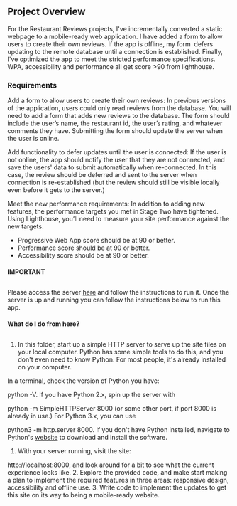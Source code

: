 ## Project Overview

For the Restaurant Reviews projects, I've incrementally converted a static webpage to a mobile-ready web application. I have added a form to allow users to create their own reviews. If the app is offline, my form  defers updating to the remote database until a connection is established. Finally, I've optimized the app to meet the stricted performance specifications. WPA, accessibility and performance all get score &gt;90 from lighthouse.

### Requirements

Add a form to allow users to create their own reviews: In previous versions of the application, users could only read reviews from the database. You will need to add a form that adds new reviews to the database. The form should include the user’s name, the restaurant id, the user’s rating, and whatever comments they have. Submitting the form should update the server when the user is online.

Add functionality to defer updates until the user is connected: If the user is not online, the app should notify the user that they are not connected, and save the users' data to submit automatically when re-connected. In this case, the review should be deferred and sent to the server when connection is re-established (but the review should still be visible locally even before it gets to the server.)

Meet the new performance requirements: In addition to adding new features, the performance targets you met in Stage Two have tightened. Using Lighthouse, you’ll need to measure your site performance against the new targets.

- Progressive Web App score should be at 90 or better.
- Performance score should be at 90 or better.
- Accessibility score should be at 90 or better.

#### IMPORTANT

## 

Please access the server [here](https://github.com/gerasimosgakis/mws-restaurant-stage-3) and follow the instructions to run it. Once the server is up and running you can follow the instructions below to run this app.

#### [](https://github.com/gerasimosgakis/mws-restaurant#what-do-i-do-from-here)What do I do from here?

## 

1. In this folder, start up a simple HTTP server to serve up the site files on your local computer. Python has some simple tools to do this, and you don't even need to know Python. For most people, it's already installed on your computer.

In a terminal, check the version of Python you have: 

python -V. If you have Python 2.x, spin up the server with 

python -m SimpleHTTPServer 8000 (or some other port, if port 8000 is already in use.) For Python 3.x, you can use 

python3 -m http.server 8000. If you don't have Python installed, navigate to Python's [website](https://www.python.org/) to download and install the software.

1. With your server running, visit the site: 

http://localhost:8000, and look around for a bit to see what the current experience looks like.
2. Explore the provided code, and make start making a plan to implement the required features in three areas: responsive design, accessibility and offline use.
3. Write code to implement the updates to get this site on its way to being a mobile-ready website.


